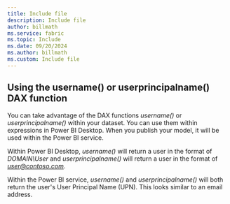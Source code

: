 ```yaml
---
title: Include file
description: Include file
author: billmath
ms.service: fabric
ms.topic: Include
ms.date: 09/20/2024
ms.author: billmath
ms.custom: Include file
---
```


## Using the username() or userprincipalname() DAX function
You can take advantage of the DAX functions *username()* or *userprincipalname()* within your dataset. You can use them within expressions in Power BI Desktop. When you publish your model, it will be used within the Power BI service.

Within Power BI Desktop, *username()* will return a user in the format of *DOMAIN\User* and *userprincipalname()* will return a user in the format of <em>user@contoso.com</em>.

Within the Power BI service, *username()* and *userprincipalname()* will both return the user's User Principal Name (UPN). This looks similar to an email address.

